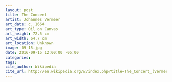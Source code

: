 ```yaml
---
layout: post
title: The Concert
artist: Johannes Vermeer
art_date: c. 1664
art_type: Oil on Canvas
art_height: 72.5 cm
art_width: 64.7 cm
art_location: Unknown
image: 09-15.jpg
date: 2016-09-15 12:00:00 -05:00
categories:
tags:
cite_author: Wikipedia
cite_url: http://en.wikipedia.org/w/index.php?title=The_Concert_(Vermeer)&oldid=589486391
---
```

